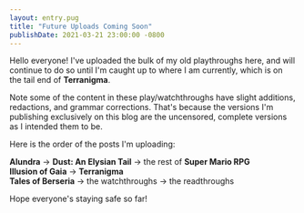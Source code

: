 ```yaml
---
layout: entry.pug
title: "Future Uploads Coming Soon"
publishDate: 2021-03-21 23:00:00 -0800
---
```


Hello everyone! I've uploaded the bulk of my old playthroughs here, and will continue to do so until I'm caught up to where I am currently, which is on the tail end of **Terranigma**.

Note some of the content in these play/watchthroughs have slight additions, redactions, and grammar corrections. That's because the versions I'm publishing exclusively on this blog are the uncensored, complete versions as I intended them to be.

Here is the order of the posts I'm uploading:

**Alundra** -> **Dust: An Elysian Tail** -> the rest of **Super Mario RPG**<br/>
**Illusion of Gaia** -> **Terranigma**<br/>
**Tales of Berseria** -> the watchthroughs -> the readthroughs

Hope everyone's staying safe so far!